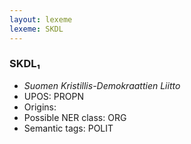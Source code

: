 ```yaml
---
layout: lexeme
lexeme: SKDL
---
```


###  SKDL₁

* _Suomen Kristillis-Demokraattien Liitto_
* UPOS:  PROPN
* Origins: 
* Possible NER class:  ORG
* Semantic tags:  POLIT

